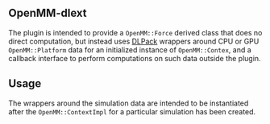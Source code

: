 OpenMM-dlext
------------

The plugin is intended to provide a `OpenMM::Force` derived class that does no direct
computation, but instead uses [DLPack](https://github.com/dmlc/dlpack) wrappers around CPU
or GPU `OpenMM::Platform` data for an initialized instance of `OpenMM::Contex`, and a
callback interface to perform computations on such data outside the plugin.

## Usage

The wrappers around the simulation data are intended to be instantiated after the
`OpenMM::ContextImpl` for a particular simulation has been created.

